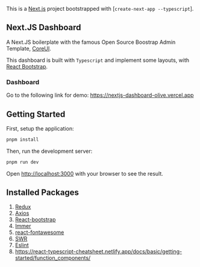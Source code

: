 This is a [Next.js](https://nextjs.org/) project bootstrapped with [`create-next-app --typescript`].

## Next.JS Dashboard

A Next.JS boilerplate with the famous Open Source Boostrap Admin Template, [CoreUI](https://coreui.io/).

This dashboard is built with `Typescript` and implement some layouts, with [React Bootstrap](https://react-bootstrap.github.io/).


### Dashboard
Go to the following link for demo:
https://nextjs-dashboard-olive.vercel.app


## Getting Started

First, setup the application:

```bash
pnpm install
```

Then, run the development server:

```bash
pnpm run dev
```

Open [http://localhost:3000](http://localhost:3000) with your browser to see the result.




## Installed Packages

1. [Redux](https://redux.js.org/tutorials/fundamentals/part-1-overview)
2. [Axios](https://github.com/axios/axios)
3. [React-bootstrap](https://react-bootstrap.github.io/)
4. [Immer](https://github.com/immerjs/immer)
5. [react-fontawesome](https://fontawesome.com/docs/web/use-with/react/)
6. [SWR](https://swr.vercel.app/)
7. [Eslint](https://eslint.org/)
8. https://react-typescript-cheatsheet.netlify.app/docs/basic/getting-started/function_components/
